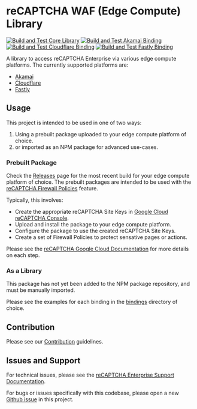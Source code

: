 # reCAPTCHA WAF (Edge Compute) Library

[![Build and Test Core Library](https://github.com/GoogleCloudPlatform/recaptcha-waf/actions/workflows/build_core.yml/badge.svg)](https://github.com/GoogleCloudPlatform/recaptcha-waf/actions/workflows/build_core.yml)
[![Build and Test Akamai Binding](https://github.com/GoogleCloudPlatform/recaptcha-waf/actions/workflows/build_akamai.yml/badge.svg)](https://github.com/GoogleCloudPlatform/recaptcha-waf/actions/workflows/build_akamai.yml)
[![Build and Test Cloudflare Binding](https://github.com/GoogleCloudPlatform/recaptcha-waf/actions/workflows/build_cloudflare.yml/badge.svg)](https://github.com/GoogleCloudPlatform/recaptcha-waf/actions/workflows/build_cloudflare.yml)
[![Build and Test Fastly Binding](https://github.com/GoogleCloudPlatform/recaptcha-waf/actions/workflows/build_fastly.yml/badge.svg)](https://github.com/GoogleCloudPlatform/recaptcha-waf/actions/workflows/build_fastly.yml)

A library to access reCAPTCHA Enterprise via various edge compute platforms. The currently supported platforms are:

* [Akamai](https://github.com/GoogleCloudPlatform/recaptcha-waf/tree/main/bindings/akamai)
* [Cloudflare](https://github.com/GoogleCloudPlatform/recaptcha-waf/tree/main/bindings/cloudflare)
* [Fastly](https://github.com/GoogleCloudPlatform/recaptcha-waf/tree/main/bindings/fastly)

## Usage
This project is intended to be used in one of two ways:

1. Using a prebuilt package uploaded to your edge compute platform of choice.
2. or imported as an NPM package for advanced use-cases.

### Prebuilt Package
Check the [Releases](https://github.com/GoogleCloudPlatform/recaptcha-waf/releases) page for the most recent build for your edge compute platform of choice. 
The prebuilt packages are intended to be used with the [reCAPTCHA Firewall Policies](https://cloud.google.com/recaptcha/docs/firewall-policies-overview) feature.

Typically, this involves:
* Create the appropriate reCAPTCHA Site Keys in [Google Cloud reCAPTCHA Console](https://console.cloud.google.com/security/recaptcha).
* Upload and install the package to your edge compute platform.
* Configure the package to use the created reCAPTCHA Site Keys.
* Create a set of Firewall Policies to protect sensative pages or actions.

Please see the [reCAPTCHA Google Cloud Documentation](https://cloud.google.com/recaptcha/docs) for more details on each step.

### As a Library
This package has not yet been added to the NPM package repository, and must be manually imported.

Please see the examples for each binding in the [bindings](https://github.com/GoogleCloudPlatform/recaptcha-waf/tree/main/bindings) directory of choice.

## Contribution

Please see our [Contribution](https://github.com/GoogleCloudPlatform/recaptcha-waf/blob/main/CONTRIBUTING.md) guidelines.

## Issues and Support

For technical issues, please see the [reCAPTCHA Enterprise Support Documentation](https://cloud.google.com/recaptcha/docs/getting-support).

For bugs or issues specifically with this codebase, please open a new [Github issue](https://github.com/GoogleCloudPlatform/recaptcha-waf/issues) in this project.
